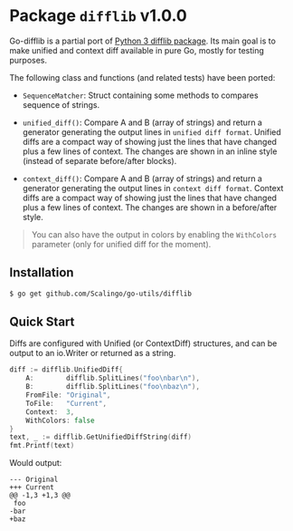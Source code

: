 # Package `difflib` v1.0.0

Go-difflib is a partial port of
[Python 3 difflib package](https://docs.python.org/3/library/difflib.html).
Its main goal is to make unified and context diff available in pure Go,
mostly for testing purposes.

The following class and functions (and related tests) have been ported:

* `SequenceMatcher`: Struct containing some methods to compares sequence of strings.

* `unified_diff()`:
Compare A and B (array of strings) and return a generator generating the
output lines in `unified diff format`.
Unified diffs are a compact way of showing just the lines that have changed plus a few lines of context. The changes are shown in an inline style (instead of separate before/after blocks).

* `context_diff()`:
Compare A and B (array of strings) and return a generator generating the
output lines in `context diff format`.
Context diffs are a compact way of showing just the lines that have changed plus a few lines of context. The changes are shown in a before/after style.

> You can also have the output in colors by enabling the `WithColors` parameter (only for unified diff for the moment).

## Installation

```bash
$ go get github.com/Scalingo/go-utils/difflib
```

## Quick Start

Diffs are configured with Unified (or ContextDiff) structures, and can
be output to an io.Writer or returned as a string.

```Go
diff := difflib.UnifiedDiff{
    A:        difflib.SplitLines("foo\nbar\n"),
    B:        difflib.SplitLines("foo\nbaz\n"),
    FromFile: "Original",
    ToFile:   "Current",
    Context:  3,
    WithColors: false
}
text, _ := difflib.GetUnifiedDiffString(diff)
fmt.Printf(text)
```

Would output:

```shell
--- Original
+++ Current
@@ -1,3 +1,3 @@
 foo
-bar
+baz
```
